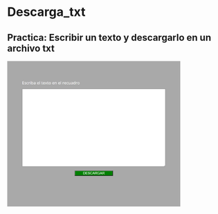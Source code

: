 # Descarga_txt

## Practica: Escribir un texto y descargarlo en un archivo txt


<img src="./readme.png" alt="imagen readme" width="400px">